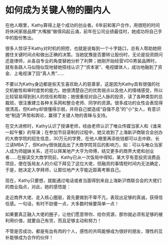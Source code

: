 # 如何成为关键人物的圈内人

在他人眼里，Kathy算得上是个成功的创业者。6年前和客户合作，用很短的时间将休闲家居品牌“大嘴猴”做得风起云涌，前年在公司业绩最佳时，她成功将自己手中的股份售出。 

很多人惊讶于Kathy对时机的把控，也就是说每到一个十字路口，总有人帮助她把握住关键时间点和做出正确的决策。当她犹豫是否要转让股份时，无论是投资顾问还是律师，从各自专业的角度替她分析了利弊；她刚开始经营VDG男装品牌时，就有各路人马似隐似现地替她搭线认识了“资本家”、电视媒体人，成功地融到了资金、上电视演了回“真人秀”…… 

不要以为Kathy身边都是些天生喜欢助人的慈善家，这是因为Kathy具有很强的社交机敏性和审时度势的能力。她很清楚自己的优势弱点以及他人的情绪感受，所以比较容易得到别人的信任和帮助；她很重视对自己人脉的投资，读了各种类型的总裁班，很注重建立各种关系网和整合老师、同学的资源。很多成功的女性会表现得很清高，但Kathy却很懂得示弱，并将自己塑造成“自强不息”的“小”女人，有意识地“制造”声势和舆论，赢得了关键人物的青睐与支持。 

在交大进修时，Kathy认识了授课老师，经由老师认识了唯众传媒当家人和《谁来一起午餐》的导演；在参加节目录制的过程中，她又收到了上海新沪商联合会创办的大商学院的招生信息，30万元的学费，在他人眼里再添些钱都可以去中欧、长江读MBA了，但Kathy很快就品出了大商学院背后的影响力，如：可以与唯众当家人成为师姐妹关系，还可以拜某地产大亨为师傅，结交更多的商界大佬和创业者……在报读交大商学院前，Kathy已从一次饭局中得知，某大亨有意投资消费品项目，便在饭局友人的介绍下拜见了这位大佬，但融资的事情短时间内无法确定，于是，她决定入学拜师，让那位地产大亨能近距离考察自己。 

现在，Kathy只要想，就能通过电话或者当面得到来自上海新沪商联合会的大佬们的商业指点，对此，她的感悟是： 

走近商界大佬、走入核心圈层，首先要做到不卑不亢，表现出足够的真诚，获得信任感。一句话，有时不妨傻一点，大多数时候要简单一点！ 

如果要真正融入大佬的圈子，让他们愿意带你、给你资源，那你就必须有足够的被利用价值，就要自己有货，而且足够主动和努力！ 

不管是否成功，都是有血有肉的个人，感性的共鸣能够成为很好的朋友，理性的互补能够成为合作的伙伴！